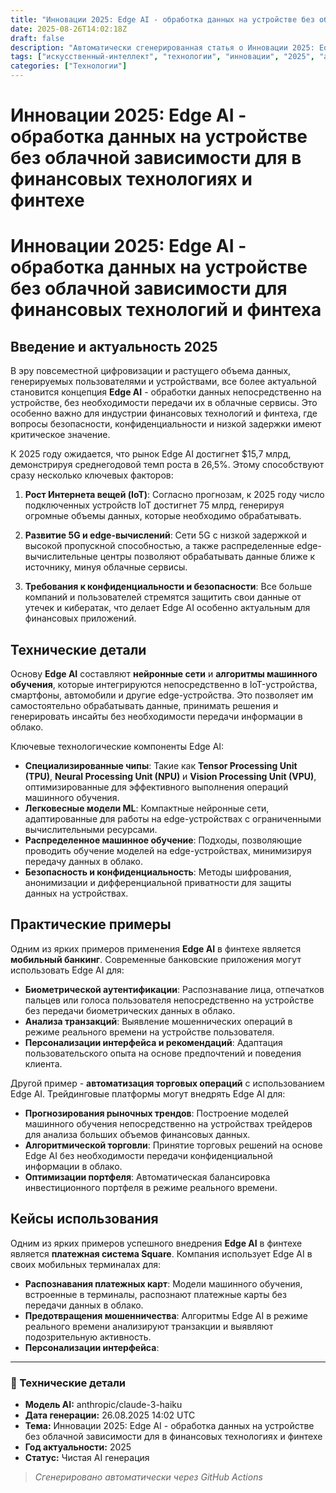 ```yaml
---
title: "Инновации 2025: Edge AI - обработка данных на устройстве без облачной зависимости для в финансовых технологиях и финтехе"
date: 2025-08-26T14:02:18Z
draft: false
description: "Автоматически сгенерированная статья о Инновации 2025: Edge AI - обработка данных на устройстве без облачной зависимости для в финансовых технологиях и финтехе"
tags: ["искусственный-интеллект", "технологии", "инновации", "2025", "ai"]
categories: ["Технологии"]
---
```


# Инновации 2025: Edge AI - обработка данных на устройстве без облачной зависимости для в финансовых технологиях и финтехе



# Инновации 2025: Edge AI - обработка данных на устройстве без облачной зависимости для финансовых технологий и финтеха

## Введение и актуальность 2025

В эру повсеместной цифровизации и растущего объема данных, генерируемых пользователями и устройствами, все более актуальной становится концепция **Edge AI** - обработки данных непосредственно на устройстве, без необходимости передачи их в облачные сервисы. Это особенно важно для индустрии финансовых технологий и финтеха, где вопросы безопасности, конфиденциальности и низкой задержки имеют критическое значение.

К 2025 году ожидается, что рынок Edge AI достигнет $15,7 млрд, демонстрируя среднегодовой темп роста в 26,5%. Этому способствуют сразу несколько ключевых факторов:

1. **Рост Интернета вещей (IoT)**: Согласно прогнозам, к 2025 году число подключенных устройств IoT достигнет 75 млрд, генерируя огромные объемы данных, которые необходимо обрабатывать.

2. **Развитие 5G и edge-вычислений**: Сети 5G с низкой задержкой и высокой пропускной способностью, а также распределенные edge-вычислительные центры позволяют обрабатывать данные ближе к источнику, минуя облачные сервисы.

3. **Требования к конфиденциальности и безопасности**: Все больше компаний и пользователей стремятся защитить свои данные от утечек и кибератак, что делает Edge AI особенно актуальным для финансовых приложений.

## Технические детали

Основу **Edge AI** составляют **нейронные сети** и **алгоритмы машинного обучения**, которые интегрируются непосредственно в IoT-устройства, смартфоны, автомобили и другие edge-устройства. Это позволяет им самостоятельно обрабатывать данные, принимать решения и генерировать инсайты без необходимости передачи информации в облако.

Ключевые технологические компоненты Edge AI:

- **Специализированные чипы**: Такие как **Tensor Processing Unit (TPU)**, **Neural Processing Unit (NPU)** и **Vision Processing Unit (VPU)**, оптимизированные для эффективного выполнения операций машинного обучения.
- **Легковесные модели ML**: Компактные нейронные сети, адаптированные для работы на edge-устройствах с ограниченными вычислительными ресурсами.
- **Распределенное машинное обучение**: Подходы, позволяющие проводить обучение моделей на edge-устройствах, минимизируя передачу данных в облако.
- **Безопасность и конфиденциальность**: Методы шифрования, анонимизации и дифференциальной приватности для защиты данных на устройствах.

## Практические примеры

Одним из ярких примеров применения **Edge AI** в финтехе является **мобильный банкинг**. Современные банковские приложения могут использовать Edge AI для:

- **Биометрической аутентификации**: Распознавание лица, отпечатков пальцев или голоса пользователя непосредственно на устройстве без передачи биометрических данных в облако.
- **Анализа транзакций**: Выявление мошеннических операций в режиме реального времени на устройстве пользователя.
- **Персонализации интерфейса и рекомендаций**: Адаптация пользовательского опыта на основе предпочтений и поведения клиента.

Другой пример - **автоматизация торговых операций** с использованием Edge AI. Трейдинговые платформы могут внедрять Edge AI для:

- **Прогнозирования рыночных трендов**: Построение моделей машинного обучения непосредственно на устройствах трейдеров для анализа больших объемов финансовых данных.
- **Алгоритмической торговли**: Принятие торговых решений на основе Edge AI без необходимости передачи конфиденциальной информации в облако.
- **Оптимизации портфеля**: Автоматическая балансировка инвестиционного портфеля в режиме реального времени.

## Кейсы использования

Одним из ярких примеров успешного внедрения **Edge AI** в финтехе является **платежная система Square**. Компания использует Edge AI в своих мобильных терминалах для:

- **Распознавания платежных карт**: Модели машинного обучения, встроенные в терминалы, распознают платежные карты без передачи данных в облако.
- **Предотвращения мошенничества**: Алгоритмы Edge AI в режиме реального времени анализируют транзакции и выявляют подозрительную активность.
- **Персонализации интерфейса**:

---

### 🔧 Технические детали

- **Модель AI:** anthropic/claude-3-haiku
- **Дата генерации:** 26.08.2025 14:02 UTC
- **Тема:** Инновации 2025: Edge AI - обработка данных на устройстве без облачной зависимости для в финансовых технологиях и финтехе
- **Год актуальности:** 2025
- **Статус:** Чистая AI генерация

> *Сгенерировано автоматически через GitHub Actions*
